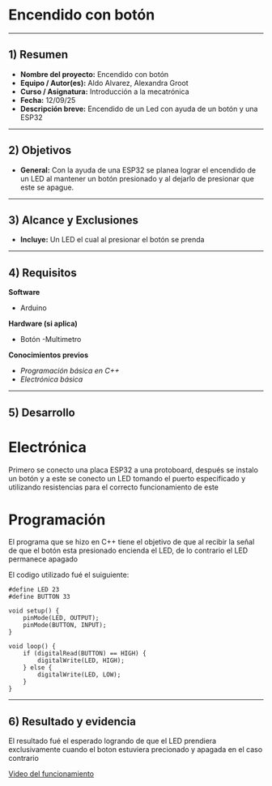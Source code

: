 # Encendido con botón
---

## 1) Resumen

- **Nombre del proyecto:** Encendido con botón
- **Equipo / Autor(es):** Aldo Alvarez, Alexandra Groot  
- **Curso / Asignatura:** Introducción a la mecatrónica
- **Fecha:** 12/09/25
- **Descripción breve:** Encendido de un Led con ayuda de un botón y una ESP32

---

## 2) Objetivos

- **General:** Con la ayuda de una ESP32 se planea lograr el encendido de un LED al mantener un botón presionado y al dejarlo de presionar que este se apague.

---
## 3) Alcance y Exclusiones

- **Incluye:** Un LED el cual al presionar el botón se prenda

---

## 4) Requisitos

**Software**
- Arduino

**Hardware (si aplica)**
- Botón
-Multimetro

**Conocimientos previos**
- _Programación básica en C++_
- _Electrónica básica_

---

## 5) Desarrollo

# Electrónica

Primero se conecto una placa ESP32 a una protoboard, después se instalo un botón y a este se conecto un LED tomando el puerto especificado y utilizando resistencias para el correcto funcionamiento de este

# Programación

El programa que se hizo en C++ tiene el objetivo de que al recibir la señal de que el botón esta presionado encienda el LED, de lo contrario el LED permanece apagado

El codigo utilizado fué el suiguiente:

```
#define LED 23
#define BUTTON 33

void setup() {
    pinMode(LED, OUTPUT);
    pinMode(BUTTON, INPUT);
}

void loop() {
    if (digitalRead(BUTTON) == HIGH) {
        digitalWrite(LED, HIGH);
    } else {
        digitalWrite(LED, LOW);
    }
}
```

---
## 6) Resultado y evidencia

El resultado fué el esperado logrando de que el LED prendiera exclusivamente cuando el boton estuviera precionado y apagada en el caso contrario

[Video del funcionamiento](https://drive.google.com/file/d/1y4MCiTSNBavNAfkrnyJipjh7j5Zh8KXm/view?usp=sharing)

